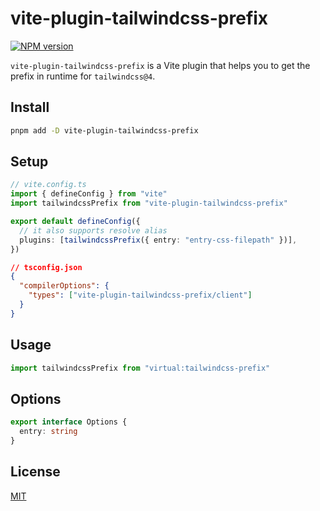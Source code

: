 # vite-plugin-tailwindcss-prefix

[![NPM version](https://img.shields.io/npm/v/vite-plugin-tailwindcss-prefix?color=a1b858&label=)](https://www.npmjs.com/package/vite-plugin-tailwindcss-prefix)

`vite-plugin-tailwindcss-prefix` is a Vite plugin that helps you to get the prefix in runtime for `tailwindcss@4`.

## Install

```bash
pnpm add -D vite-plugin-tailwindcss-prefix
```

## Setup

```ts
// vite.config.ts
import { defineConfig } from "vite"
import tailwindcssPrefix from "vite-plugin-tailwindcss-prefix"

export default defineConfig({
  // it also supports resolve alias
  plugins: [tailwindcssPrefix({ entry: "entry-css-filepath" })],
})
```

```json
// tsconfig.json
{
  "compilerOptions": {
    "types": ["vite-plugin-tailwindcss-prefix/client"]
  }
}
```

## Usage

```ts
import tailwindcssPrefix from "virtual:tailwindcss-prefix"
```

## Options

```ts
export interface Options {
  entry: string
}
```

## License

[MIT](./LICENSE)
